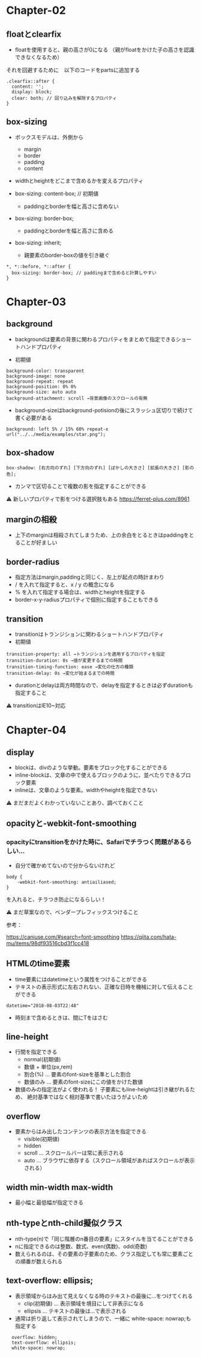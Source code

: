 # Chapter-02

## floatとclearfix
* floatを使用すると、親の高さが0になる
（親がfloatをかけた子の高さを認識できなくなるため）

それを回避するために　以下のコードをpartsに追加する
```
.clearfix::after {
  content: '';
  display: block;
  clear: both; // 回り込みを解除するプロパティ
}
```


## box-sizing
* ボックスモデルは、外側から
    * margin
    * border
    * padding
    * content

* widthとheightをどこまで含めるかを変えるプロパティ

* box-sizing: content-box; // 初期値
    * paddingとborderを幅と高さに含めない

* box-sizing: border-box;
    * paddingとborderを幅と高さに含める

* box-sizing: inherit;
    * 親要素のborder-boxの値を引き継ぐ

```
*, *::before, *::after {
  box-sizing: border-box; // paddingまで含めると計算しやすい
}
```



# Chapter-03

## background
* backgroundは要素の背景に関わるプロパティをまとめて指定できるショートハンドプロパティ

* 初期値
```
background-color: transparent
background-image: none
background-repeat: repeat
background-position: 0% 0%
background-size: auto auto
background-attachment: scroll →背景画像のスクロールの有無
```
* background-sizeはbackground-potisionの後にスラッシュ区切りで続けて書く必要がある

`background: left 5% / 15% 60% repeat-x url("../../media/examples/star.png");`

## box-shadow
```
box-shadow: [右方向のずれ] [下方向のずれ] [ぼかしの大きさ] [拡張の大きさ] [影の色];
```
* カンマで区切ることで複数の影を指定することができる

⚠︎ 新しいプロパティで影をつける選択肢もある
https://ferret-plus.com/8961


## marginの相殺
* 上下のmarginは相殺されてしまうため、上の余白をとるときはpaddingをとることが好ましい


## border-radius
* 指定方法はmargin,paddingと同じく、左上が起点の時計まわり
* / を入れて指定すると、x / y の概念になる
* % を入れて指定する場合は、widthとheightを指定する
* border-x-y-radiusプロパティで個別に指定することもできる


## transition
* transitionはトランジションに関わるショートハンドプロパティ
* 初期値
```
transition-property: all →トランジションを適用するプロパティを指定
transition-duration: 0s →値が変更するまでの時間
transition-timing-function: ease →変化の仕方の種類
transition-delay: 0s →変化が始まるまでの時間
```
* durationとdelayは両方時間なので、delayを指定するときは必ずdurationも指定すること

⚠︎ transitionはIE10~対応



# Chapter-04

## display
* blockは、divのような挙動。要素をブロック化することができる
* inline-blockは、文章の中で使えるブロックのように、並べたりできるブロック要素
* inlineは、文章のような要素。widthやheightを指定できない

⚠︎ まだまだよくわかっていないことあり、調べておくこと


## opacityと-webkit-font-smoothing
### opacityにtransitionをかけた時に、Safariでチラつく問題があるらしい…
* 自分で確かめてないので分からないけれど
```
body {
    -webkit-font-smoothing: antiailiased;
}
```
を入れると、チラつき防止になるらしい！

⚠︎ まだ草案なので、ベンダープレフィックスつけること

参考：

https://caniuse.com/#search=font-smoothing
https://qiita.com/hata-mu/items/98df93516cbd3f1cc418


## HTMLのtime要素
* time要素にはdatetimeという属性をつけることができる
* テキストの表示形式に左右されない、正確な日時を機械に対して伝えることができる

```
datetime="2018-08-03T22:48"
```
* 時刻まで含めるときは、間にTをはさむ


## line-height
* 行間を指定できる
    * normal(初期値)
    * 数値 + 単位(px,rem)
    * 割合(%) ... 要素のfont-sizeを基準とした割合
    * 数値のみ ... 要素のfont-sizeにこの値をかけた数値
* 数値のみの指定法がよく使われる！
子要素にもline-heightは引き継がれるため、
絶対基準ではなく相対基準で書いたほうがよいため


## overflow
* 要素からはみ出したコンテンツの表示方法を指定できる
    * visible(初期値)
    * hidden
    * scroll ... スクロールバーは常に表示される
    * auto ... ブラウザに依存する（スクロール領域があればスクロールが表示される）


## width min-width max-width
* 最小幅と最低幅が指定できる


## nth-typeとnth-child擬似クラス
* nth-type(n)で「同じ階層のn番目の要素」にスタイルを当てることができる
* nに指定できるのは整数、数式、even(偶数)、odd(奇数)
* 数えられるのは、その要素の子要素のため、クラス指定しても常に要素ごとの順番が数えられる


## text-overflow: ellipsis;
* 表示領域からはみ出て見えなくなる時のテキストの最後に...をつけてくれる
    * clip(初期値) ... 表示領域を境目にして非表示になる
    * ellipsis ... テキストの最後は...で表示される
* 通常は折り返して表示されてしまうので、一緒に
white-space: nowrap;も指定する
```
  overflow: hidden;
  text-overflow: ellipsis;
  white-space: nowrap;
```


